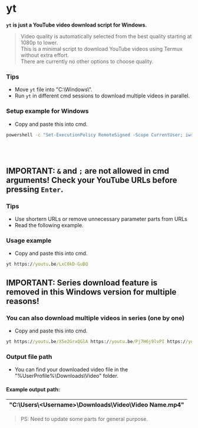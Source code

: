 # yt
**`yt` is just a YouTube video download script for Windows.**  
> Video quality is automatically selected from the best quality starting at 1080p to lower.  
This is a minimal script to download YouTube videos using Termux without extra effort.  
There are currently no other options to choose quality.  

### Tips
- Move `yt` file into "C:\Windows\\".  
- Run `yt` in different cmd sessions to download multiple videos in parallel.  
### Setup example for Windows  
- Copy and paste this into cmd.
```cmd
powershell -c "Set-ExecutionPolicy RemoteSigned -Scope CurrentUser; iwr -useb https://get.scoop.sh | iex; exit" && refreshenv && scoop install git sudo && scoop bucket add extras && scoop install python ffmpeg && python -m pip install --upgrade pip && pip install yt-dlp && git clone -b Windows https://github.com/RellikJaeger/yt && cd "yt\" && sudo cmd /c move /y yt.bat "%SystemRoot%" && cd .. && del /f /q /s "yt\*" && rmdir /q /s "yt\"
```
<br><br>
## IMPORTANT: `&` and `;` are not allowed in cmd arguments! Check your YouTube URLs before pressing `Enter`.
### Tips
- Use shortern URLs or remove unnecessary parameter parts from URLs
- Read the following example.
### Usage example
- Copy and paste this into cmd.
```cmd
yt https://youtu.be/LxC0kD-GuBQ
```
## IMPORTANT: Series download feature is removed in this Windows version for multiple reasons!
### You can also download multiple videos in series (one by one)
- Copy and paste this into cmd.
```cmd
yt https://youtu.be/X5e2GrxQGlA https://youtu.be/Pj7H6j9lvPI https://youtu.be/OosiksDo_OA
```
### Output file path
- You can find your downloaded video file in the "%UserProfile%\Downloads\Video\" folder.  
#### Example output path:
| "C:\Users&#92;\<Username\>\Downloads\Video\Video Name.mp4"             |
|---|
> PS: Need to update some parts for general purpose.
